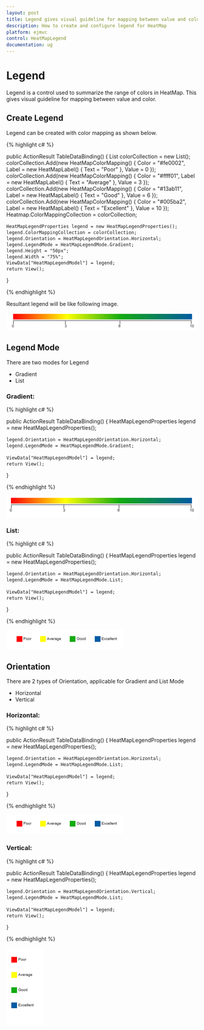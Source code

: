 ```yaml
---
layout: post
title: Legend gives visual guideline for mapping between value and color.
description: How to create and configure legend for HeatMap
platform: ejmvc
control: HeatMapLegend
documentation: ug
---
```


# Legend

Legend is a control used to summarize the range of colors in HeatMap. This gives visual guideline for mapping between value and color.

## Create Legend

Legend can be created with color mapping as shown below.

{% highlight c# %}

public ActionResult TableDataBinding()
{
    List<HeatMapColorMapping> colorCollection = new List<HeatMapColorMapping>();
    colorCollection.Add(new HeatMapColorMapping() { Color = "#fe0002", Label = new HeatMapLabel() { Text = "Poor" }, Value = 0 });
    colorCollection.Add(new HeatMapColorMapping() { Color = "#ffff01", Label = new HeatMapLabel() { Text = "Average" }, Value = 3 });
    colorCollection.Add(new HeatMapColorMapping() { Color = "#13ab11", Label = new HeatMapLabel() { Text = "Good" }, Value = 6 });
    colorCollection.Add(new HeatMapColorMapping() { Color = "#005ba2", Label = new HeatMapLabel() { Text = "Excellent" }, Value = 10 });
    Heatmap.ColorMappingCollection = colorCollection;

    HeatMapLegendProperties legend = new HeatMapLegendProperties();
    legend.ColorMappingCollection = colorCollection;
    legend.Orientation = HeatMapLegendOrientation.Horizontal;
    legend.LegendMode = HeatMapLegendMode.Gradient;
    legend.Height = "50px";
    legend.Width = "75%"; 
    ViewData["HeatMapLegendModel"] = legend;
    return View();
}

{% endhighlight %}

Resultant legend will be like following image.

![](Legend_images/Legend_img1.png)
 
## Legend Mode

There are two modes for Legend
* Gradient
* List

### Gradient:

{% highlight c# %}

public ActionResult TableDataBinding()
{ 
    HeatMapLegendProperties legend = new HeatMapLegendProperties();

    legend.Orientation = HeatMapLegendOrientation.Horizontal;
    legend.LegendMode = HeatMapLegendMode.Gradient;

    ViewData["HeatMapLegendModel"] = legend;
    return View();
}


{% endhighlight %}

![](Legend_images/Legend_img2.png)

### List:

{% highlight c# %} 

public ActionResult TableDataBinding()
{
    HeatMapLegendProperties legend = new HeatMapLegendProperties();

    legend.Orientation = HeatMapLegendOrientation.Horizontal;
    legend.LegendMode = HeatMapLegendMode.List;

    ViewData["HeatMapLegendModel"] = legend;
    return View();
}
        
{% endhighlight %}

![](Legend_images/Legend_img3.png)

## Orientation

There are 2 types of Orientation, applicable for Gradient and List Mode 
* Horizontal
* Vertical

### Horizontal:

{% highlight c# %} 

public ActionResult TableDataBinding()
{
    HeatMapLegendProperties legend = new HeatMapLegendProperties();

    legend.Orientation = HeatMapLegendOrientation.Horizontal;
    legend.LegendMode = HeatMapLegendMode.List;

    ViewData["HeatMapLegendModel"] = legend;
    return View();
}
        
{% endhighlight %}

![](Legend_images/Legend_img3.png)

### Vertical:

{% highlight c# %} 

public ActionResult TableDataBinding()
{
    HeatMapLegendProperties legend = new HeatMapLegendProperties();

    legend.Orientation = HeatMapLegendOrientation.Vertical;
    legend.LegendMode = HeatMapLegendMode.List;

    ViewData["HeatMapLegendModel"] = legend;
    return View();
}
        
{% endhighlight %}

![](Legend_images/Legend_img4.png)